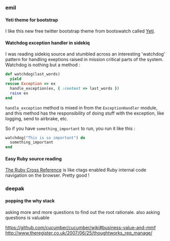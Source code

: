 ### emil

#### Yeti theme for bootstrap

I like this new free twitter bootstrap theme from bootswatch called [Yeti](http://bootswatch.com/yeti/).

#### Watchdog exception handler in sidekiq

I was reading sidekiq source and stumbled across an interesting 'watchdog' pattern for handling exeptions
raised in mission critical parts of the system. Watchdog is nothing but a method :

```ruby
def watchdog(last_words)
  yield
rescue Exception => ex
  handle_exception(ex, { :context => last_words })
  raise ex
end
```

`handle_exception` method is mixed in from the `ExceptionHandler` module, and this method has the responsibility
of doing stuff with the exception, like logging, send to airbrake, etc.

So if you have `something_important` to run, you run it like this :

```ruby
watchdog("This is so important") do
  something_important
end
```

#### Easy Ruby source reading

[The Ruby Cross Reference](http://rxr.whitequark.org/mri/ident) is like ctags enabled Ruby internal
code navigation on the browser. Pretty good !


### deepak

#### popping the why stack

asking more and more questions to find out the root rationale. also asking questions is valuable

https://github.com/cucumber/cucumber/wiki#business-value-and-mmf
http://www.theregister.co.uk/2007/06/25/thoughtworks_req_manage/
